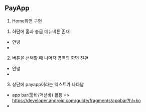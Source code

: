 PayApp
-

1. Home화면 구현
   
1) 하단에 홈과 송금 메뉴버튼 존재
- 안녕
- 

2) 버튼을 선택할 때 나머지 영역의 화면 전환
- 안녕
- 

3) 상단에 payapp이라는 텍스트가 나타남
- app bar(툴바/액션바) 활용 => https://developer.android.com/guide/fragments/appbar?hl=ko
-  
